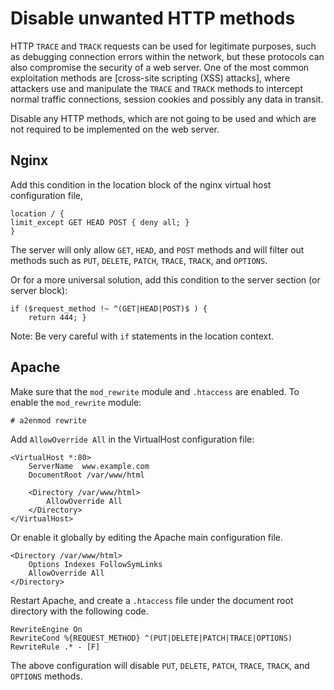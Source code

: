 # Disable unwanted HTTP methods

HTTP `TRACE` and `TRACK` requests can be used for legitimate purposes, such as debugging connection errors within the network, but these protocols can also compromise the security of a web server. One of the most common exploitation methods are [cross-site scripting (XSS) attacks], where attackers use and manipulate the `TRACE` and `TRACK` methods to intercept normal traffic connections, session cookies and possibly any data in transit.

Disable any HTTP methods, which are not going to be used and which are not required to be implemented on the web server.

## Nginx

Add this condition in the location block of the nginx virtual host configuration file, 

    location / {
    limit_except GET HEAD POST { deny all; }
    }

The server will only allow `GET`, `HEAD`, and `POST` methods and will filter out methods such as `PUT`, `DELETE`, `PATCH`, `TRACE`, `TRACK`, and `OPTIONS`.

Or for a more universal solution, add this condition to the server section (or server block):

    if ($request_method !~ ^(GET|HEAD|POST)$ ) {
        return 444; }

Note: Be very careful with `if` statements in the location context.

## Apache

Make sure that the `mod_rewrite` module and `.htaccess` are enabled. To enable the `mod_rewrite` module:

    # a2enmod rewrite

Add `AllowOverride All` in the VirtualHost configuration file:
	
    <VirtualHost *:80>
        ServerName  www.example.com
        DocumentRoot /var/www/html
     
        <Directory /var/www/html>
            AllowOverride All
        </Directory> 
    </VirtualHost>

Or enable it globally by editing the Apache main configuration file.

    <Directory /var/www/html>
        Options Indexes FollowSymLinks
        AllowOverride All
    </Directory>

Restart Apache, and create a `.htaccess` file under the document root directory with the following code. 

    RewriteEngine On
    RewriteCond %{REQUEST_METHOD} ^(PUT|DELETE|PATCH|TRACE|OPTIONS) 
    RewriteRule .* - [F]

The above configuration will disable `PUT`, `DELETE`, `PATCH`, `TRACE`, `TRACK`, and `OPTIONS` methods.